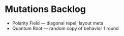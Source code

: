 # Mutations Backlog
- Polarity Field — diagonal repel; layout meta
- Quantum Root — random copy of behavior 1 round
